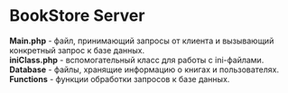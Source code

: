 # BookStore Server

<b>Main.php</b> - файл, принимающий запросы от клиента и вызывающий конкретный запрос к базе данных. <br>
<b>iniClass.php</b> - вспомогательный класс для работы с ini-файлами. <br>
<b>Database</b> - файлы, хранящие информацию о книгах и пользователях. <br>
<b>Functions</b> - функции обработки запросов к базе данных.
